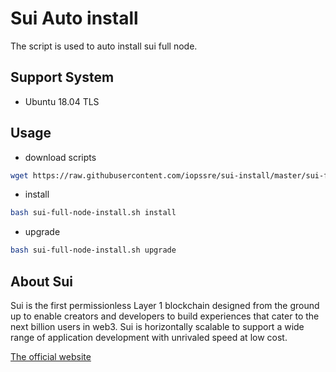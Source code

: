 # Sui Auto install

The script is used to auto install sui full node.

## Support System

* Ubuntu 18.04 TLS
## Usage

* download scripts

```bash
wget https://raw.githubusercontent.com/iopssre/sui-install/master/sui-full-node-install.sh
```

* install

```bash
bash sui-full-node-install.sh install
```

* upgrade

```bash
bash sui-full-node-install.sh upgrade
```

## About Sui

Sui is the first permissionless Layer 1 blockchain designed from the ground up to enable creators and developers to build experiences that cater to the next billion users in web3. Sui is horizontally scalable to support a wide range of application development with unrivaled speed at low cost.

[The official website](https://sui.io/)
